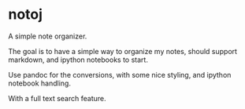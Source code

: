 notoj
=====

A simple note organizer.

The goal is to have a simple way to organize my notes,
should support markdown, and ipython notebooks
to start.  

Use pandoc for the conversions, with
some nice styling, and ipython notebook handling.

With a full text search feature.


